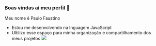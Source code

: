 ### Boas vindas ai meu perfil 👊


Meu nome é Paulo Faustino

- Estou me desenvolvendo na lnguagem JavaScript
- Ultilizo esse espaço para minha organização e compartilhamento dos meus projetos
  ![](https://media1.tenor.com/m/9MdMaYVUxZYAAAAC/goku-peace.gif)
